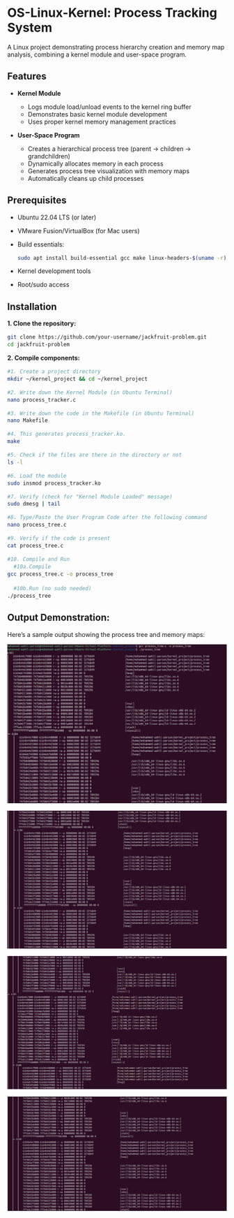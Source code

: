 # OS-Linux-Kernel: Process Tracking System

A Linux project demonstrating process hierarchy creation and memory map analysis, combining a kernel module and user-space program.

## Features

- **Kernel Module**
  - Logs module load/unload events to the kernel ring buffer
  - Demonstrates basic kernel module development
  - Uses proper kernel memory management practices

- **User-Space Program**
  - Creates a hierarchical process tree (parent → children → grandchildren)
  - Dynamically allocates memory in each process
  - Generates process tree visualization with memory maps
  - Automatically cleans up child processes

## Prerequisites

- Ubuntu 22.04 LTS (or later)
- VMware Fusion/VirtualBox (for Mac users)
- Build essentials:
  ```bash
  sudo apt install build-essential gcc make linux-headers-$(uname -r)
  ```

- Kernel development tools
- Root/sudo access

## Installation
**1. Clone the repository:**
```bash
git clone https://github.com/your-username/jackfruit-problem.git
cd jackfruit-problem
```
**2. Compile components:**
```bash
#1. Create a project directory
mkdir ~/kernel_project && cd ~/kernel_project
```

```bash
#2. Write down the Kernel Module (in Ubuntu Terminal)
nano process_tracker.c
```

```bash
#3. Write down the code in the Makefile (in Ubuntu Terminal)
nano Makefile
```

```bash
#4. This generates process_tracker.ko.
make
```

```bash
#5. Check if the files are there in the directory or not
ls -l
```

```bash
#6. Load the module
sudo insmod process_tracker.ko
```

```bash
#7. Verify (check for "Kernel Module Loaded" message)
sudo dmesg | tail
```

```bash
#8. Type/Paste the User Program Code after the following command
nano process_tree.c
```

```bash
#9. Verify if the code is present
cat process_tree.c
```
```bash
#10. Compile and Run
  #10a.Compile
gcc process_tree.c -o process_tree

  #10b.Run (no sudo needed)
./process_tree
```
## Output Demonstration:

Here’s a sample output showing the process tree and memory maps:

![Process Tree Output](./1-OS.png)

![Process Tree Output](./2-OS.png)

![Process Tree Output](./3-OS.png)

![Process Tree Output](./4-OS.png)
